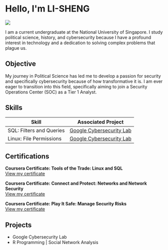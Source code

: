 # Hello, I'm LI-SHENG
<a href="https://www.linkedin.com/in/ong-li-sheng"><img src="https://img.shields.io/badge/-LinkedIn-0072b1?&style=for-the-badge&logo=linkedin&logoColor=white" /></a>

I am a current undergraduate at the National University of Singapore. I study political science, history, and cybersecurity because I have a profound interest in technology and a dedication to solving complex problems that plague us.

## Objective

My journey in Political Science has led me to develop a passion for security and specifically cybersecurity because of how transformative it is. I am ever eager to transition into this field, specifically aiming to join a Security Operations Center (SOC) as a Tier 1 Analyst.

## Skills

| Skill                                         | Associated Project         |
|-----------------------------------------------|----------------------------|
| SQL: Filters and Queries                      | <a href="https://docs.google.com/document/d/1fuIydYYP4FcFGFrb36wwewu_-Aorfji3lGxf6eaV6J0/edit?tab=t.0">Google Cybersecurity Lab</a>|
| Linux: File Permissions                       | <a href="https://docs.google.com/document/d/1N05y385ypkhyrwJKpR8DBUhrSjMOOYvTFdmxepDeFXw/edit?tab=t.0">Google Cybersecurity Lab</a>|

## Certifications

<div>

**Coursera Certificate: Tools of the Trade: Linux and SQL**  
[View my certificate](https://coursera.org/share/3b723e889db99cbd9fe817efb7908d2d)

**Coursera Certificate: Connect and Protect: Networks and Network Security**  
[View my certificate](https://coursera.org/share/7431304620b93c9ceeb4b17df72de1e6)

**Coursera Certificate: Play It Safe: Manage Security Risks**  
[View my certificate](https://coursera.org/share/0f8ee92d98a51b2ac0ca3c2677c2d39c)

</div>

## Projects
- Google Cybersecurity Lab
- R Programming | Social Network Analysis 
